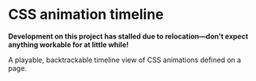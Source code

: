 CSS animation timeline
======================

**Development on this project has stalled due to relocation—don't expect anything workable for at little while!**

A playable, backtrackable timeline view of CSS animations defined on a page.
